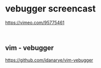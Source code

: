 # vebugger screencast

https://vimeo.com/95775461

<br>

##  vim - vebugger

https://github.com/idanarye/vim-vebugger

<br>
